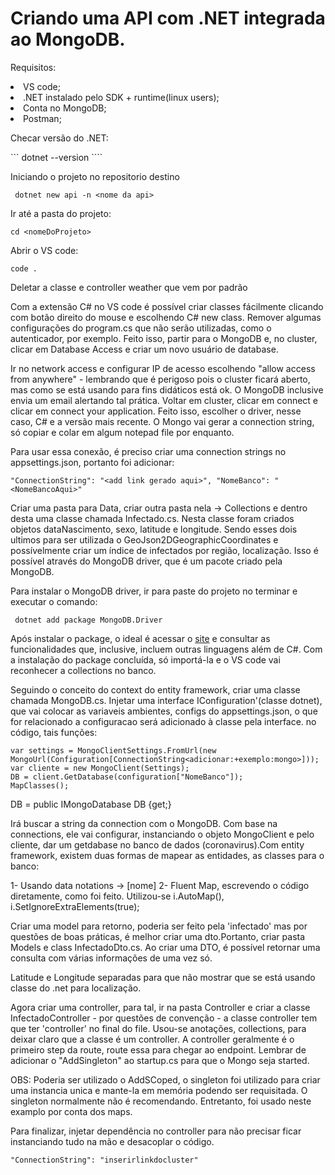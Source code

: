 # Criando uma API com .NET integrada ao MongoDB.

Requisitos:
<li>VS code;
<li>.NET instalado pelo SDK + runtime(linux users);
<li>Conta no MongoDB;
<li>Postman;


Checar versão do .NET:

``` dotnet --version ````


Iniciando o projeto no repositorio destino

``` dotnet new api -n <nome da api>```

Ir até a pasta do projeto:

```cd <nomeDoProjeto>``` 

Abrir o VS code:

```code .```

Deletar a classe e controller weather que vem por padrão

Com a extensão C# no VS code é possível criar classes fácilmente clicando com botão direito do mouse e escolhendo C# new class. Remover algumas configurações do program.cs que não serão utilizadas, como  o autenticador, por exemplo. Feito isso, partir para o MongoDB e, no cluster, clicar em Database Access e criar um novo usuário de database.

Ir no network access e configurar IP de acesso escolhendo "allow access from anywhere" - lembrando que é perigoso pois o cluster ficará aberto, mas como se está usando para fins didáticos está ok. O MongoDB inclusive envia um email alertando tal prática. Voltar em cluster, clicar em connect e clicar em connect your application. Feito isso, escolher o driver, nesse caso, C# e a versão mais recente. O Mongo vai gerar a connection string, só copiar e colar em algum notepad file por enquanto.


Para usar essa conexão, é preciso criar uma connection strings no appsettings.json, portanto foi adicionar:

``` "ConnectionString": "<add link gerado aqui>", "NomeBanco": "<NomeBancoAqui>" ``` 


Criar uma pasta para Data, criar outra pasta nela -> Collections e dentro desta uma classe chamada Infectado.cs. Nesta classe foram criados objetos dataNascimento, sexo, latitude e longitude. Sendo esses dois ultimos para ser utilizada o GeoJson2DGeographicCoordinates e possívelmente criar um índice de infectados por região, localização. Isso é possível através do MongoDB driver, que é um pacote criado pela MongoDB.

Para instalar o MongoDB driver, ir para paste do projeto no terminar e executar o comando:

``` dotnet add package MongoDB.Driver```


Após instalar o package, o ideal é acessar o <a href="https://www.docs.mongodb.com/drivers">site</a> e consultar as funcionalidades que, inclusive, incluem outras linguagens além de C#. Com a instalação do package concluída, só importá-la e o VS code vai reconhecer a collections no banco.


Seguindo o conceito do context do entity framework, criar uma classe chamada MongoDB.cs. Injetar uma interface IConfiguration'(classe dotnet), que vai colocar as variaveis ambientes, configs do appsettings.json, o que for relacionado a configuracao será adicionado à classe pela interface. no código, tais funções:


```
var settings = MongoClientSettings.FromUrl(new MongoUrl(Configuration[ConnectionString<adicionar:+exemplo:mongo>]));
var cliente = new MongoClient(Settings);
DB = client.GetDatabase(configuration["NomeBanco"]);
MapClasses();

```
 

DB = public IMongoDatabase DB {get;}

Irá buscar a string da connection com o MongoDB. Com base na connections, ele vai configurar, instanciando o objeto MongoClient e pelo cliente, dar um getdabase no banco de dados (coronavirus).Com entity framework, existem duas formas de mapear as entidades, as classes para o banco:

1- Usando data notations -> [nome]
2- Fluent Map, escrevendo o código diretamente, como foi feito. Utilizou-se i.AutoMap(), i.SetIgnoreExtraElements(true);

Criar uma model para retorno, poderia ser feito pela 'infectado' mas por questões de boas práticas, é melhor criar uma dto.Portanto, criar pasta Models e class InfectadoDto.cs. Ao criar uma DTO, é possível retornar uma consulta com várias informações de uma vez só.

Latitude e Longitude separadas para que não mostrar que se está usando classe do .net para localização.

Agora criar uma controller, para tal, ir na pasta Controller e criar a classe InfectadoController - por questões de convenção - a classe controller tem que ter 'controller' no final do file. Usou-se anotações, collections, para deixar claro que a classe é um controller. A controller geralmente é o primeiro step da route, route essa para chegar ao endpoint. Lembrar de adicionar o "AddSingleton" ao startup.cs para que o Mongo seja started. 

OBS: Poderia ser utilizado o AddSCoped, o singleton foi utilizado para criar uma instancia unica e mante-la em memória podendo ser requisitada. O singleton normalmente não é recomendando. Entretanto, foi usado neste examplo por conta dos maps.

Para finalizar, injetar dependência no controller para não precisar ficar instanciando tudo na mão e desacoplar o código.
 
 ``` "ConnectionString": "inserirlinkdocluster" ```
